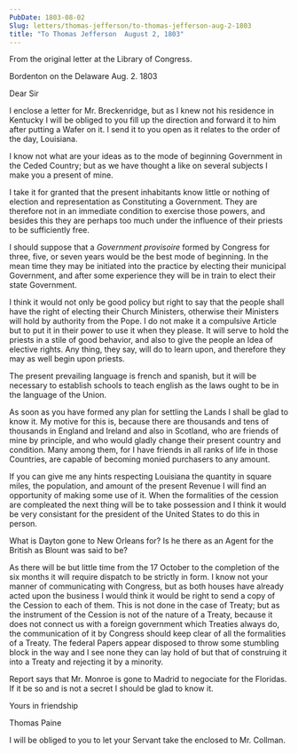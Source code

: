 ```yaml
---
PubDate: 1803-08-02
Slug: letters/thomas-jefferson/to-thomas-jefferson-aug-2-1803
title: "To Thomas Jefferson  August 2, 1803"
---
```


   From the original letter at the Library of Congress.

   Bordenton on the Delaware Aug. 2. 1803

   Dear Sir

   I enclose a letter for Mr. Breckenridge, but as I knew not his residence
   in Kentucky I will be obliged to you fill up the direction and
   forward it to him after putting a Wafer on it. I send it to you open
   as it relates to the order of the day, Louisiana.

   I know not what are your ideas as to the mode of beginning Government in
   the Ceded Country; but as we have thought a like on several subjects I make
   you a present of mine.

   I take it for granted that the present inhabitants know little or nothing
   of election and representation as Constituting a Government. They are
   therefore not in an immediate condition to exercise those powers, and
   besides this they are perhaps too much under the influence of their
   priests to be sufficiently free.

   I should suppose that a *Government provisoire* formed by Congress for
   three, five, or seven years would be the best mode of beginning. In the
   mean time they may be initiated into the practice by electing their
   municipal Government, and after some experience they will be in train to
   elect their state Government.

   I think it would not only be good policy but right to say that the people
   shall have the right of electing their Church Ministers, otherwise their
   Ministers will hold by authority from the Pope. I do not make it a
   compulsive Article but to put it in their power to use it when they
   please. It will serve to hold the priests in a stile of good behavior, and
   also to give the people an Idea of elective rights. Any thing, they say,
   will do to learn upon, and therefore they may as well begin upon priests.

   The present prevailing language is french and spanish, but it will be
   necessary to establish schools to teach english as the laws ought to be in
   the language of the Union.

   As soon as you have formed any plan for settling the Lands I shall be glad
   to know it. My motive for this is, because there are thousands and tens of
   thousands in England and Ireland and also in Scotland, who are friends of
   mine by principle, and who would gladly change their present country and
   condition. Many among them, for I have friends in all ranks of life in
   those Countries, are capable of becoming monied purchasers to any amount.

   If you can give me any hints respecting Louisiana the quantity in square
   miles, the population, and amount of the present Revenue I will find an
   opportunity of making some use of it. When the formalities of the cession
   are compleated the next thing will be to take possession and I think it
   would be very consistant for the president of the United States to do this
   in person.

   What is Dayton gone to New Orleans for? Is he there as an Agent for the
   British as Blount was said to be?

   As there will be but little time from the 17 October to the completion of
   the six months it will require dispatch to be strictly in form. I know not
   your manner of communicating with Congress, but as both houses have
   already acted upon the business I would think it would be right to send a
   copy of the Cession to each of them. This is not done in the case of
   Treaty; but as the instrument of the Cession is not of the nature of a
   Treaty, because it does not connect us with a foreign government which
   Treaties always do, the communication of it by Congress should keep
   clear of all the formalities of a Treaty. The federal Papers appear
   disposed to throw some stumbling block in the way and I see none they can
   lay hold of but that of construing it into a Treaty and rejecting it by a
   minority.

   Report says that Mr. Monroe is gone to Madrid to negociate for the
   Floridas. If it be so and is not a secret I should be glad to
   know it.

   Yours in friendship

   Thomas Paine

   I will be obliged to you to let your Servant take the enclosed to Mr.
   Collman.


